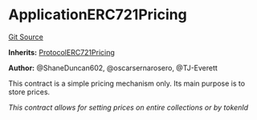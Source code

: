 # ApplicationERC721Pricing
[Git Source](https://github.com/thrackle-io/rules-protocol/blob/1ab1db06d001c0ea3265ec49b85ddd9394430302/src/example/pricing/ApplicationERC721Pricing.sol)

**Inherits:**
[ProtocolERC721Pricing](/src/pricing/ProtocolERC721Pricing.sol/contract.ProtocolERC721Pricing.md)

**Author:**
@ShaneDuncan602, @oscarsernarosero, @TJ-Everett

This contract is a simple pricing mechanism only. Its main purpose is to store prices.

*This contract allows for setting prices on entire collections or by tokenId*


